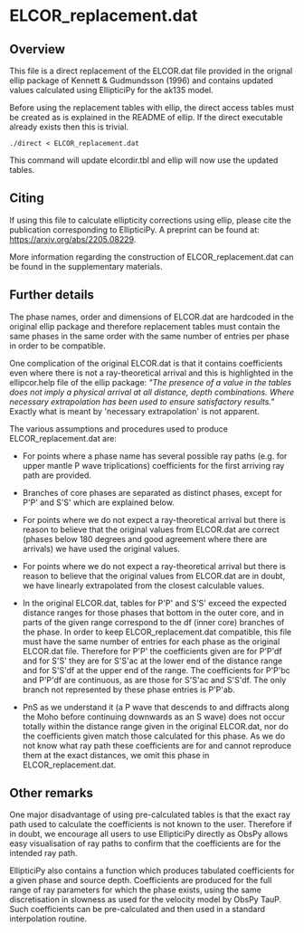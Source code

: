 # ELCOR_replacement.dat

## Overview

This file is a direct replacement of the ELCOR.dat file provided in the orignal ellip package of Kennett & Gudmundsson (1996) and contains updated values calculated using EllipticiPy for the ak135 model.

Before using the replacement tables with ellip, the direct access tables must be created as is explained in the README of ellip. If the direct executable already exists then this is trivial.

```
./direct < ELCOR_replacement.dat
```

This command will update elcordir.tbl and ellip will now use the updated tables.

## Citing

If using this file to calculate ellipticity corrections using ellip, please cite the publication corresponding to EllipticiPy. A preprint can be found at: https://arxiv.org/abs/2205.08229. 

More information regarding the construction of ELCOR_replacement.dat can be found in the supplementary materials.

## Further details

The phase names, order and dimensions of ELCOR.dat are hardcoded in the original ellip package and therefore replacement tables must contain the same phases in the same order with the same number of entries per phase in order to be compatible.

One complication of the original ELCOR.dat is that it contains coefficients even where there is not a ray-theoretical arrival and this is highlighted in the ellipcor.help file of the ellip package: *"The presence of a value in the tables does not imply a physical arrival at all distance, depth combinations. Where necessary extrapolation has been used to ensure satisfactory results."* Exactly what is meant by 'necessary extrapolation' is not apparent.

The various assumptions and procedures used to produce ELCOR_replacement.dat are:

-  For points where a phase name has several possible ray paths (e.g. for upper mantle P wave triplications) coefficients for the first arriving ray path are provided.

- Branches of core phases are separated as distinct phases, except for P'P' and S'S' which are explained below.

- For points where we do not expect a ray-theoretical arrival but there is reason to believe that the original values from ELCOR.dat are correct (phases below 180 degrees and good agreement where there are arrivals) we have used the original values.

- For points where we do not expect a ray-theoretical arrival but there is reason to believe that the original values from ELCOR.dat are in doubt, we have linearly extrapolated from the closest calculable values.

- In the original ELCOR.dat, tables for P'P' and S'S' exceed the expected distance ranges for those phases that bottom in the outer core, and in parts of the given range correspond to the df (inner core) branches of the phase. In order to keep ELCOR_replacement.dat compatible, this file must have the same number of entries for each phase as the original ELCOR.dat file. Therefore for P'P' the coefficients given are for P'P'df and for S'S' they are for S'S'ac at the lower end of the distance range and for S'S'df at the upper end of the range. The coefficients for P'P'bc and P'P'df are continuous, as are those for S'S'ac and S'S'df. The only branch not represented by these phase entries is P'P'ab.

- PnS as we understand it (a P wave that descends to and diffracts along the Moho before continuing downwards as an S wave) does not occur totally within the distance range given in the original ELCOR.dat, nor do the coefficients given match those calculated for this phase. As we do not know what ray path these coefficients are for and cannot reproduce them at the exact distances, we omit this phase in ELCOR_replacement.dat. 

## Other remarks

One major disadvantage of using pre-calculated tables is that the exact ray path used to calculate the coefficients is not known to the user. Therefore if in doubt, we encourage all users to use EllipticiPy directly as ObsPy allows easy visualisation of ray paths to confirm that the coefficients are for the intended ray path. 

EllipticiPy also contains a function which produces tabulated coefficients for a given phase and source depth. Coefficients are produced for the full range of ray parameters for which the phase exists, using the same discretisation in slowness as used for the velocity model by ObsPy TauP. Such coefficients can be pre-calculated and then used in a standard interpolation routine.



